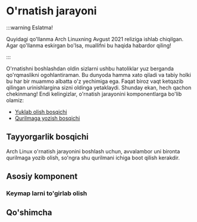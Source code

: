 # O'rnatish jarayoni

:::warning Eslatma!

Quyidagi qo'llanma Arch Linuxning Avgust 2021 reliziga ishlab chiqilgan. Agar
qo'llanma eskirgan bo'lsa, muallifni bu haqida habardor qiling!

:::

O'rnatishni boshlashdan oldin sizlarni ushbu hatoliklar yuz berganda
qo'rqmaslikni ogohlantiraman. Bu dunyoda hamma xato qiladi va tabiy holki bu har
bir muammo albatta o'z yechimiga ega. Faqat biroz vaqt ketqazib qilingan
urinishlargina sizni oldinga yetaklaydi. Shunday ekan, hech qachon chekinmang!
Endi kelingizlar, o'rnatish jarayonini komponentlarga bo'lib olamiz:

-   [Yuklab olish bosqichi](./yuklab-olish.md)
-   [Qurilmaga yozish bosqichi](./qurilmaga-yozish.md)

## Tayyorgarlik bosqichi

Arch Linux o'rnatish jarayonini boshlash uchun, avvalambor uni bironta qurilmaga
yozib olish, so'ngra shu qurilmani ichiga boot qilish kerakdir.

## Asosiy komponent

### Keymap larni to'girlab olish

## Qo'shimcha
